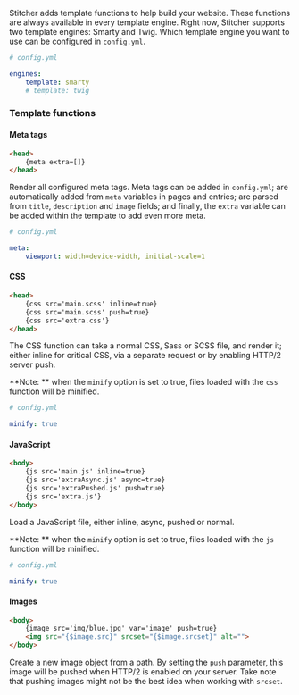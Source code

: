 Stitcher adds template functions to help build your website. These functions are always available in every template engine.
Right now, Stitcher supports two template engines: Smarty and Twig. Which template engine you want to use can be configured in `config.yml`.

```yaml
# config.yml

engines:
    template: smarty
    # template: twig
```

### Template functions

#### Meta tags

```html
<head>
    {meta extra=[]}
</head>
```

Render all configured meta tags. Meta tags can be added in `config.yml`; are automatically added from `meta` variables in pages and entries; are parsed from `title`, `description` and `image` fields; and finally, the `extra` variable can be added within the template to add even more meta.
 
```yaml
# config.yml

meta:
    viewport: width=device-width, initial-scale=1
```

#### CSS

```html
<head>
    {css src='main.scss' inline=true}
    {css src='main.scss' push=true}
    {css src='extra.css'}
</head>
```

The CSS function can take a normal CSS, Sass or SCSS file, and render it; either inline for critical CSS, via a separate request or by enabling HTTP/2 server push.

**Note: ** when the `minify` option is set to true, files loaded with the `css` function will be minified.

```yaml
# config.yml

minify: true
```

#### JavaScript

```html
<body>
    {js src='main.js' inline=true}
    {js src='extraAsync.js' async=true}
    {js src='extraPushed.js' push=true}
    {js src='extra.js'}
</body>
```

Load a JavaScript file, either inline, async, pushed or normal.

**Note: ** when the `minify` option is set to true, files loaded with the `js` function will be minified.

```yaml
# config.yml

minify: true
```

#### Images

```html
<body>
    {image src='img/blue.jpg' var='image' push=true}
    <img src="{$image.src}" srcset="{$image.srcset}" alt="">
</body>
```

Create a new image object from a path. By setting the `push` parameter, this image will be pushed when HTTP/2 is enabled on your server. Take note that pushing images might not be the best idea when working with `srcset`.
